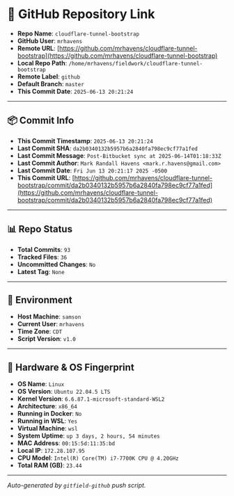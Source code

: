 # 🔗 GitHub Repository Link

- **Repo Name**: `cloudflare-tunnel-bootstrap`
- **GitHub User**: `mrhavens`
- **Remote URL**: [https://github.com/mrhavens/cloudflare-tunnel-bootstrap](https://github.com/mrhavens/cloudflare-tunnel-bootstrap)
- **Local Repo Path**: `/home/mrhavens/fieldwork/cloudflare-tunnel-bootstrap`
- **Remote Label**: `github`
- **Default Branch**: `master`
- **This Commit Date**: `2025-06-13 20:21:24`

---

## 📦 Commit Info

- **This Commit Timestamp**: `2025-06-13 20:21:24`
- **Last Commit SHA**: `da2b0340132b5957b6a2840fa798ec9cf77a1fed`
- **Last Commit Message**: `Post-Bitbucket sync at 2025-06-14T01:18:33Z`
- **Last Commit Author**: `Mark Randall Havens <mark.r.havens@gmail.com>`
- **Last Commit Date**: `Fri Jun 13 20:21:17 2025 -0500`
- **This Commit URL**: [https://github.com/mrhavens/cloudflare-tunnel-bootstrap/commit/da2b0340132b5957b6a2840fa798ec9cf77a1fed](https://github.com/mrhavens/cloudflare-tunnel-bootstrap/commit/da2b0340132b5957b6a2840fa798ec9cf77a1fed)

---

## 📊 Repo Status

- **Total Commits**: `93`
- **Tracked Files**: `36`
- **Uncommitted Changes**: `No`
- **Latest Tag**: `None`

---

## 🧭 Environment

- **Host Machine**: `samson`
- **Current User**: `mrhavens`
- **Time Zone**: `CDT`
- **Script Version**: `v1.0`

---

## 🧬 Hardware & OS Fingerprint

- **OS Name**: `Linux`
- **OS Version**: `Ubuntu 22.04.5 LTS`
- **Kernel Version**: `6.6.87.1-microsoft-standard-WSL2`
- **Architecture**: `x86_64`
- **Running in Docker**: `No`
- **Running in WSL**: `Yes`
- **Virtual Machine**: `wsl`
- **System Uptime**: `up 3 days, 2 hours, 54 minutes`
- **MAC Address**: `00:15:5d:11:35:bd`
- **Local IP**: `172.28.107.95`
- **CPU Model**: `Intel(R) Core(TM) i7-7700K CPU @ 4.20GHz`
- **Total RAM (GB)**: `23.44`

---

_Auto-generated by `gitfield-github` push script._
